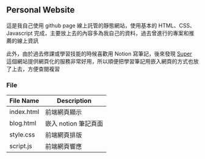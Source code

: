 ## Personal Website

這是我自己使用 github page 線上託管的靜態網站，使用基本的 HTML、CSS、Javascript 完成，主要放上去的內容多為我自己的資料，過去曾進行的專案和推薦的線上資訊

此外，由於過去修課或學習技能的時候喜歡用 Notion 寫筆記，後來發現 [Super](https://super.so) 這個網站提供網頁化的服務非常好用，所以順便把學習筆記用嵌入網頁的方式也放了上去，方便查閱複習

### File

| File Name                                  | Description                                                   |
| ------------------------------------------ | --------------------------------------------------------------|
| index.html                                 | 前端網頁顯示                                                   |
| blog.html                                  | 嵌入 notion 筆記頁面                                           |
| style.css                                  | 前端網頁排版                                                   |
| script.js                                  | 前端網頁響應                                                   |
